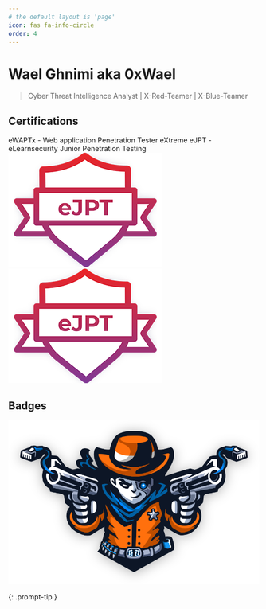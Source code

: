 ```yaml
---
# the default layout is 'page'
icon: fas fa-info-circle
order: 4
---
```

# Wael Ghnimi aka 0xWael

> Cyber Threat Intelligence Analyst | X-Red-Teamer | X-Blue-Teamer

## Certifications
eWAPTx - Web application Penetration Tester eXtreme
eJPT - eLearnsecurity Junior Penetration Testing
![alt-text-1](assets/img/certs/ejpt.png) ![alt-text-2](assets/img/certs/ejpt.png)

## Badges
![pro-lab-dante.svg](assets/img/ic-dante-overview.svg)


{: .prompt-tip }
